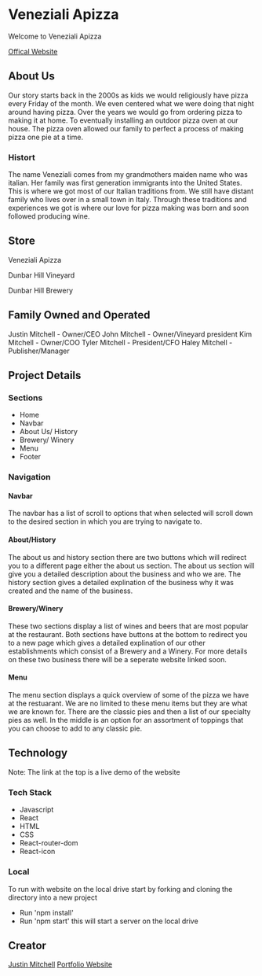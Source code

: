 # Veneziali Apizza

Welcome to Veneziali Apizza 

[Offical Website](https://venezialiapizza.netlify.app/)

## About Us

Our story starts back in the 2000s as kids we would religiously have pizza every Friday of the month.
We even centered what we were doing that night around having pizza. Over the years we would go from ordering pizza to making it at home. 
To eventually installing an outdoor pizza oven at our house. The pizza oven allowed our family to perfect a process of making pizza one pie at a time. 

### Histort 

The name Veneziali comes from my grandmothers maiden name who was italian. Her family was first generation immigrants into the United States.
This is where we got most of our Italian traditions from. We still have distant family who lives over in a small town in Italy. Through these traditions and experiences we got is where our love for pizza making was born and soon followed producing wine. 

## Store 

Veneziali Apizza 

Dunbar Hill Vineyard 

Dunbar Hill Brewery 

## Family Owned and Operated 

Justin Mitchell - Owner/CEO
John Mitchell - Owner/Vineyard president 
Kim Mitchell - Owner/COO
Tyler Mitchell - President/CFO 
Haley Mitchell - Publisher/Manager 

## Project Details 

### Sections 
- Home 
- Navbar 
- About Us/ History 
- Brewery/ Winery 
- Menu 
- Footer 

### Navigation 

#### Navbar 
The navbar has a list of scroll to options that when selected will scroll down to the desired section in which you are trying to navigate to. 

#### About/History
The about us and history section there are two buttons which will redirect you to a different page either the about us section. The about us section will give you a detailed description about the business and who we are. The history section gives a detailed explination of the business why it was created and the name of the business. 

#### Brewery/Winery 
These two sections display a list of wines and beers that are most popular at the restaurant. Both sections have buttons at the bottom to redirect you to a new page which gives a detailed explination of our other establishments which consist of a Brewery and a Winery. For more details on these two business there will be a seperate website linked soon. 

#### Menu 
The menu section displays a quick overview of some of the pizza we have at the restuarant. We are no limited to these menu items but they are what we are known for. There are the classic pies and then a list of our specialty pies as well. In the middle is an option for an assortment of toppings that you can choose to add to any classic pie.

## Technology

Note: The link at the top is a live demo of the website 

### Tech Stack 

- Javascript 
- React 
- HTML 
- CSS 
- React-router-dom 
- React-icon 

### Local 

To run with website on the local drive start by forking and cloning the directory into a new project 
- Run 'npm install' 
- Run 'npm start' this will start a server on the local drive 


## Creator 

[Justin Mitchell](https://www.linkedin.com/in/justin-mitchell-887a47149/)
[Portfolio Website](https://justinmitchell.netlify.app/)
